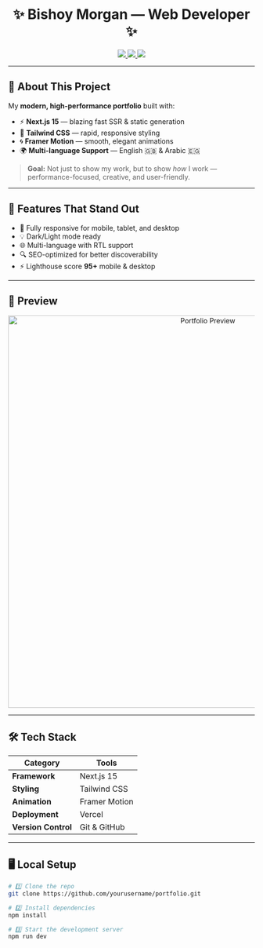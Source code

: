 <h1 align="center">✨ Bishoy Morgan — Web Developer ✨</h1>

<p align="center">
  <a href="https://bishoymorgan.com">
    <img src="https://img.shields.io/badge/Visit%20Website-000?style=for-the-badge&logo=vercel&logoColor=white" />
  </a>
  <a href="https://linkedin.com/in/bishoymorgan">
    <img src="https://img.shields.io/badge/LinkedIn-0077B5?style=for-the-badge&logo=linkedin&logoColor=white" />
  </a>
  <a href="mailto:bishoy.morgan95@gmail.com">
    <img src="https://img.shields.io/badge/Email-D14836?style=for-the-badge&logo=gmail&logoColor=white" />
  </a>
</p>

---

## 🚀 About This Project  
My **modern, high-performance portfolio** built with:
- ⚡ **Next.js 15** — blazing fast SSR & static generation
- 🎨 **Tailwind CSS** — rapid, responsive styling
- 🌀 **Framer Motion** — smooth, elegant animations
- 🌍 **Multi-language Support** — English 🇬🇧 & Arabic 🇪🇬

> **Goal:** Not just to show my work, but to show *how* I work — performance-focused, creative, and user-friendly.

---

## 🎯 Features That Stand Out
- 📱 Fully responsive for mobile, tablet, and desktop
- 💡 Dark/Light mode ready
- 🌐 Multi-language with RTL support
- 🔍 SEO-optimized for better discoverability
- ⚡ Lighthouse score **95+** mobile & desktop

---

## 📸 Preview  
<p align="center">
  <img src="./public/preview.png" width="800" alt="Portfolio Preview" />
</p>

---

## 🛠️ Tech Stack
| Category | Tools |
|----------|-------|
| **Framework** | Next.js 15 |
| **Styling** | Tailwind CSS |
| **Animation** | Framer Motion |
| **Deployment** | Vercel |
| **Version Control** | Git & GitHub |

---

## 🖥️ Local Setup
```bash
# 1️⃣ Clone the repo
git clone https://github.com/yourusername/portfolio.git

# 2️⃣ Install dependencies
npm install

# 3️⃣ Start the development server
npm run dev
